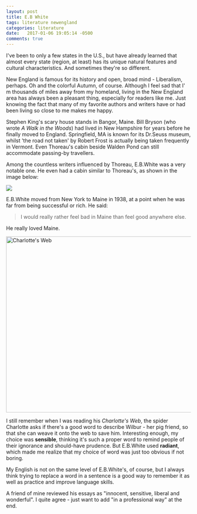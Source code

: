 ```yaml
---
layout: post
title: E.B White
tags: literature newengland
categories: literature
date:   2017-01-06 19:05:14 -0500
comments: true
---
```


I've been to only a few states in the U.S., but have already learned that almost every state (region, at least) has its unique
 natural features and cultural characteristics. And sometimes they're so different.
 
New England is famous for its history and open, broad mind - Liberalism, perhaps. Oh and the colorful
 Autumn, of course. Although I feel sad that I' m thousands of miles
away from my homeland, living in the New England area has always been a pleasant thing, especially
 for readers like me. Just knowing the fact that many of my favorite authors and writers have or had
 been living so close to me makes me happy.
 
Stephen King's scary house stands in Bangor, Maine. Bill Bryson (who wrote _A Walk in the Woods_) had lived in New Hampshire for years 
before he finally moved to England. Springfield, MA is known for its Dr.Seuss museum, whilst 'the road not taken' by Robert Frost is 
actually being taken frequently in Vermont. Even Thoreau's cabin beside Walden Pond can still accommodate
 passing-by travellers.
 
Among the countless writers influenced by Thoreau, E.B.White was a very notable one. He even
 had a cabin similar to Thoreau's, as shown in the image below:
 
![](http://mmbiz.qpic.cn/mmbiz/cVB5Qlskt4mtAiaXAicpbIfeEajvlVZib15InBnbBd6UaVzWianypg3ExI8JmRVde3UVTOicUBISd38bYia6Hr0byarg/640?wx_fmt=jpeg&tp=webp&wxfrom=5&wx_lazy=1)

E.B.White moved from New York to Maine in 1938, at a point when he was far from being successful or rich.
 He said: 
 
> I would really rather feel bad in Maine than feel good anywhere else.

He really loved Maine.

<a data-flickr-embed="false"  href="https://www.flickr.com/photos/46245994@N03/15364364105/in/dateposted/" title="Charlotte&#x27;s Web"><img src="https://c2.staticflickr.com/3/2947/15364364105_a098b0e9e9_z.jpg" width="640" height="480" alt="Charlotte&#x27;s Web"></a><script async src="//embedr.flickr.com/assets/client-code.js" charset="utf-8"></script>

I still remember when I was reading his _Charlotte's Web_, the spider Charlotte asks if there's a good word to
 describe Wilbur - her pig friend, so that she can weave it onto the web to save him. Interesting enough, my choice
 was __sensible__, thinking it's such a proper word to remind people of their ignorance and should-have prudence. 
 But E.B.White used __radiant__, which made me realize that my choice of word was just too obvious if not
 boring.
 
My English is not on the same level of E.B.White's, of course, but I always think trying to 
replace a word in a sentence is a good way to remember it as well as practice and improve language skills.

A friend of mine reviewed his essays as "innocent, sensitive, liberal and wonderful". I quite agree - just want
 to add "in a professional way" at the end.